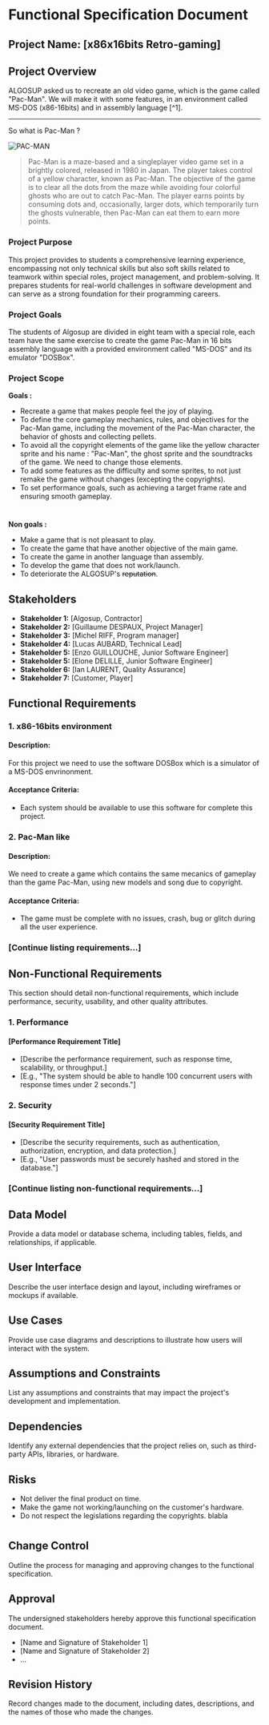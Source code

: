 
# Functional Specification Document

## Project Name: [x86x16bits Retro-gaming]

## Project Overview


ALGOSUP asked us to recreate an old video game, which is the game called "Pac-Man". We will make it with some features, in an environment called MS-DOS (x86-16bits) and in assembly language [^1].

---
 So what is Pac-Man ? 

![PAC-MAN](https://ocremix.org/files/images/games/arc/2/pac-man-arc-title-80834.jpg)

>Pac-Man is a maze-based and a singleplayer video game set in a brightly colored, released in 1980 in Japan. The player takes control of a yellow character, known as Pac-Man. The objective of the game is to clear all the dots from the maze while avoiding four colorful ghosts who are out to catch Pac-Man. The player earns points by consuming dots and, occasionally, larger dots, which temporarily turn the ghosts vulnerable, then Pac-Man can eat them to earn more points.

### Project Purpose

This project provides to students a comprehensive learning experience, encompassing not only technical skills but also soft skills related to teamwork within special roles, project management, and problem-solving. It prepares students for real-world challenges in software development and can serve as a strong foundation for their programming careers.

### Project Goals

The students of Algosup are divided in eight team with a special role, each team have the same exercise to create the game Pac-Man in 16 bits assembly language with a provided environment called "MS-DOS" and its emulator "DOSBox".

### Project Scope


**Goals :**

- Recreate a game that makes people feel the joy of playing. 
- To define the core gameplay mechanics, rules, and objectives for the Pac-Man game, including the movement of the Pac-Man character, the behavior of ghosts and collecting pellets.
- To avoid all the copyright elements of the game like the yellow character sprite and his name : "Pac-Man", the ghost sprite and the soundtracks of the game. We need to change those elements. 
- To add some features as the difficulty and some sprites, to not just remake the game without changes (excepting the copyrights).
- To set performance goals, such as achieving a target frame rate and ensuring smooth gameplay.


#
**Non goals :**
- Make a game that is not pleasant to play. 
- To create the game that have another objective of the main game.
- To create the game in another language than assembly. 
- To develop the game that does not work/launch. 
- To deteriorate the ALGOSUP's ~~reputation~~.


## Stakeholders
- **Stakeholder 1:** [Algosup, Contractor]
- **Stakeholder 2:** [Guillaume DESPAUX, Project Manager]
- **Stakeholder 3:** [Michel RIFF, Program manager]
- **Stakeholder 4:** [Lucas AUBARD, Technical Lead]
- **Stakeholder 5:** [Enzo GUILLOUCHE, Junior Software Engineer]
- **Stakeholder 5:** [Elone DELILLE, Junior Software Engineer]
- **Stakeholder 6:** [Ian LAURENT, Quality Assurance]
- **Stakeholder 7:** [Customer, Player]

## Functional Requirements

### 1. x86-16bits environment

#### Description:

For this project we need to use the software DOSBox which is a simulator of a MS-DOS envrinonment.

#### Acceptance Criteria:

- Each system should be available to use this software for complete this project.

### 2. Pac-Man like

#### Description:

We need to create a game which contains the same mecanics of gameplay than the game Pac-Man, using new models and song due to copyright. 

#### Acceptance Criteria:

- The game must be complete with no issues, crash, bug or glitch during all the user experience.

### [Continue listing requirements...]

## Non-Functional Requirements

This section should detail non-functional requirements, which include performance, security, usability, and other quality attributes.

### 1. Performance

#### [Performance Requirement Title]

- [Describe the performance requirement, such as response time, scalability, or throughput.]
- [E.g., "The system should be able to handle 100 concurrent users with response times under 2 seconds."]

### 2. Security

#### [Security Requirement Title]

- [Describe the security requirements, such as authentication, authorization, encryption, and data protection.]
- [E.g., "User passwords must be securely hashed and stored in the database."]

### [Continue listing non-functional requirements...]

## Data Model

Provide a data model or database schema, including tables, fields, and relationships, if applicable.

## User Interface

Describe the user interface design and layout, including wireframes or mockups if available.

## Use Cases

Provide use case diagrams and descriptions to illustrate how users will interact with the system.

## Assumptions and Constraints

List any assumptions and constraints that may impact the project's development and implementation.

## Dependencies

Identify any external dependencies that the project relies on, such as third-party APIs, libraries, or hardware.

## Risks


- Not deliver the final product on time.
- Make the game not working/launching on the customer's hardware.
- Do not respect the legislations regarding the copyrights. 
    blabla

#
## Change Control

Outline the process for managing and approving changes to the functional specification.

## Approval

The undersigned stakeholders hereby approve this functional specification document.

- [Name and Signature of Stakeholder 1]
- [Name and Signature of Stakeholder 2]
- ...

## Revision History

Record changes made to the document, including dates, descriptions, and the names of those who made the changes.


